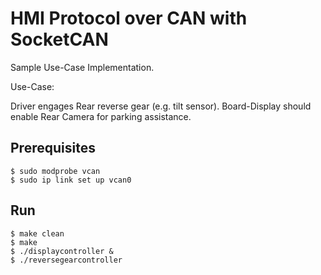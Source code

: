 # HMI Protocol over CAN with SocketCAN

Sample Use-Case Implementation.

Use-Case:

Driver engages Rear reverse gear (e.g. tilt sensor). Board-Display should enable Rear Camera for parking assistance.

## Prerequisites

```
$ sudo modprobe vcan
$ sudo ip link set up vcan0 
```

## Run

```
$ make clean
$ make
$ ./displaycontroller &
$ ./reversegearcontroller
```
